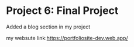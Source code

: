 # Project 6: Final Project

Added a blog section in my project

my websute link:https://portfoliosite-dev.web.app/
